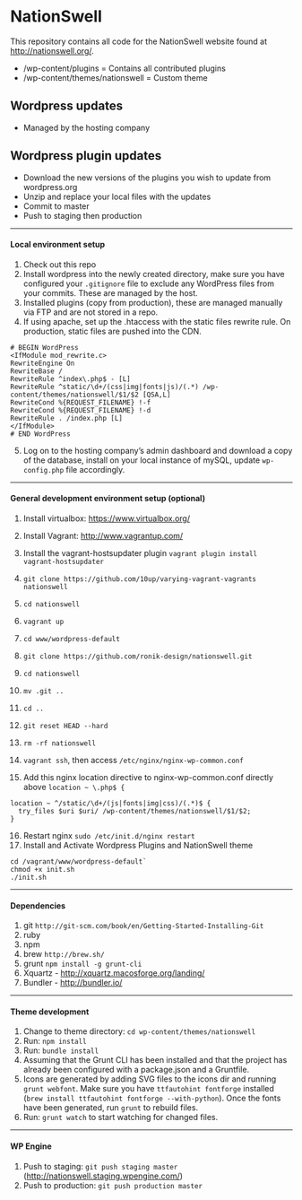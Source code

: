 NationSwell
===========

This repository contains all code for the NationSwell website found at http://nationswell.org/. 

* /wp-content/plugins  = Contains all contributed plugins 
* /wp-content/themes/nationswell = Custom theme

## Wordpress updates
* Managed by the hosting company




## Wordpress plugin updates
* Download the new versions of the plugins you wish to update from wordpress.org
* Unzip and replace your local files with the updates
* Commit to master 
* Push to staging then production

-----
#### Local environment setup

1. Check out this repo
2. Install wordpress into the newly created directory, make sure you have configured your `.gitignore` file to exclude any WordPress files from your commits. These are managed by the host.
3. Installed plugins (copy from production), these are managed manually via FTP and are not stored in a repo.
4. If using apache, set up the .htaccess with the static files rewrite rule. On production, static files are pushed into the CDN.
```
# BEGIN WordPress
<IfModule mod_rewrite.c>
RewriteEngine On
RewriteBase /
RewriteRule ^index\.php$ - [L]
RewriteRule ^static/\d+/(css|img|fonts|js)/(.*) /wp-content/themes/nationswell/$1/$2 [QSA,L]
RewriteCond %{REQUEST_FILENAME} !-f
RewriteCond %{REQUEST_FILENAME} !-d
RewriteRule . /index.php [L]
</IfModule>
# END WordPress
```
5. Log on to the hosting company’s admin dashboard and download a copy of the database, install on your local instance of mySQL, update `wp-config.php` file accordingly.

-----
#### General development environment setup (optional)

1. Install virtualbox: https://www.virtualbox.org/
2. Install Vagrant: http://www.vagrantup.com/
3. Install the vagrant-hostsupdater plugin `vagrant plugin install vagrant-hostsupdater`
4. `git clone https://github.com/10up/varying-vagrant-vagrants nationswell`
5. `cd nationswell`
6. `vagrant up`
7. `cd www/wordpress-default`
8. `git clone https://github.com/ronik-design/nationswell.git`
9. `cd nationswell`
10. `mv .git ..`
11. `cd ..`
12. `git reset HEAD --hard`
13. `rm -rf nationswell`

14. `vagrant ssh`, then access `/etc/nginx/nginx-wp-common.conf`
15. Add this nginx location directive to nginx-wp-common.conf directly above `location ~ \.php$ {`
```
location ~ ^/static/\d+/(js|fonts|img|css)/(.*)$ {
  try_files $uri $uri/ /wp-content/themes/nationswell/$1/$2;
}
```
16. Restart nginx `sudo /etc/init.d/nginx restart`
17. Install and Activate Wordpress Plugins and NationSwell theme 
```
cd /vagrant/www/wordpress-default`
chmod +x init.sh
./init.sh
```

-----
#### Dependencies

1. git `http://git-scm.com/book/en/Getting-Started-Installing-Git`
2. ruby
3. npm
4. brew `http://brew.sh/`
5. grunt `npm install -g grunt-cli`
6. Xquartz - http://xquartz.macosforge.org/landing/
7. Bundler - http://bundler.io/

-----
#### Theme development

1. Change to theme directory: `cd wp-content/themes/nationswell`
2. Run: `npm install`
3. Run: `bundle install`
4. Assuming that the Grunt CLI has been installed and that the project has already been configured with a package.json and a Gruntfile.
5. Icons are generated by adding SVG files to the icons dir and running `grunt webfont`. Make sure you have `ttfautohint fontforge` installed (`brew install ttfautohint fontforge --with-python`). Once the fonts have been generated, run `grunt` to rebuild files.
6. Run: `grunt watch` to start watching for changed files.

-----
#### WP Engine

1. Push to staging: `git push staging master` (http://nationswell.staging.wpengine.com/)
2. Push to production: `git push production master`
